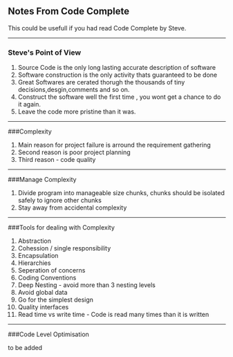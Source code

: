 ## Notes From Code Complete ##

This could be usefull if you had read Code Complete by Steve.

---

### Steve's Point of View ###
1. Source Code is the only long lasting accurate description of software
2. Software construction is the only activity thats guaranteed to be done
3. Great Softwares are cerated thorugh the thousands of tiny decisions,desgin,comments and so on.
4. Construct the software well the first time , you wont get a chance to do it again.
5. Leave the code more pristine than it was.

---

###Complexity 
1. Main reason for project failure is arround the requirement gathering 
2. Second reason is poor project planning
3. Third reason - code quality

---

###Manage Complexity
1. Divide program into manageable size chunks, chunks should be isolated safely to ignore other chunks
2. Stay away from accidental complexity 

---

###Tools for dealing with Complexity
1. Abstraction
2. Cohession / single responsibility
3. Encapsulation
4. Hierarchies
5. Seperation of concerns
6. Coding Conventions
7. Deep Nesting - avoid more than 3 nesting levels
8. Avoid global data
9. Go for the simplest design
10. Quality interfaces
11. Read time vs write time - Code is read many times than it is written

---

###Code Level Optimisation


to be added



